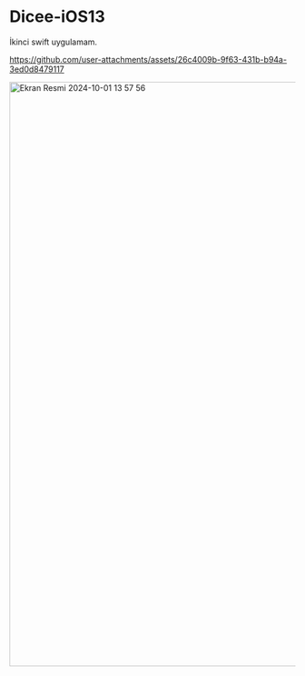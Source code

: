 # Dicee-iOS13
İkinci swift uygulamam.


https://github.com/user-attachments/assets/26c4009b-9f63-431b-b94a-3ed0d8479117

<img width="1029" alt="Ekran Resmi 2024-10-01 13 57 56" src="https://github.com/user-attachments/assets/eaf2123e-a550-4a45-b790-36aeab36ebff">
